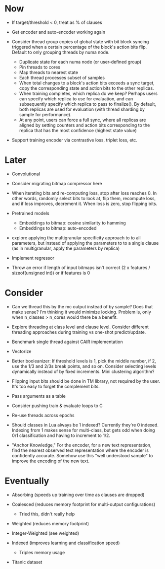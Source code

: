 # Now

- If target/threshold < 0, treat as % of clauses
- Get encoder and auto-encoder working again

- Consider thread group copies of global state with bit block syncing triggered
  when a certain percentage of the block's action bits flip. Default to only
  grouping threads by numa node.
  - Duplicate state for each numa node (or user-defined group)
  - Pin threads to cores
  - Map threads to nearest state
  - Each thread processes subset of samples
  - When total changes to a block's action bits exceeds a sync target, copy the
    corresponding state and action bits to the other replicas.
  - When training completes, which replica do we keep? Perhaps users can specify
    which replica to use for evaluation, and can subsequently specify which
    replica to pass to finalize(). By default, both replicas are used for
    evaluation (with thread sharding by sample for performance).
  - At any point, users can force a full sync, where all replicas are aligned
    by setting counters and action bits corresponding to the replica that has
    the most confidence (highest state value)

- Support training encoder via contrastive loss, triplet loss, etc.

# Later

- Convolutional

- Consider migrating bitmap compressor here

- When iterating bits and re-computing loss, stop after loss reaches 0. In other
  words, randomly select bits to look at, flip them, recompute loss, and if loss
  improves, decrement it. When loss is zero, stop flipping bits.

- Pretrained models
    - Embeddings to bitmap: cosine similarity to hamming
    - Embeddings to bitmap: auto-encoded

- explore applying the multigranular specificity approach to to all parameters,
  but instead of applying the parameters to to a single clause (as in
  multigranular, apply the parameters by replica)

- Implement regressor

- Throw an error if length of input bitmaps isn't correct (2 x features /
  sizeof(unsigned int)) or if features is 0

# Consider

- Can we thread this by the mc output instead of by sample? Does that make
  sense? I'm thinking it would minimize locking. Problem is, only when
  n_classes > n_cores would there be a benefit.

- Explore threading at class level and clause level. Consider different
  threading approaches during training vs one-shot predict/update.

- Benchmark single thread against CAIR implementation
- Vectorize

- Better booleanizer: If threshold levels is 1, pick the middle number, if 2,
  use the 1/3 and 2/3s break points, and so on. Consider selecting levels
  dynamically instead of by fixed increments. Mini clustering algorithm?

- Flipping input bits should be done in TM library, not required by the user.
  It's too easy to forget the complement bits.

- Pass arguments as a table

- Consider pushing train & evaluate loops to C
- Re-use threads across epochs

- Should classes in Lua always be 1 indexed? Currently they're 0 indexed.
  Indexing from 1 makes sense for multi-class, but gets odd when doing 0/1
  classification and having to increment to 1/2.

- "Anchor Knowledge," For the encoder, for a new text representation, find the
  nearest observed text representation where the encoder is confidently accurate.
  Somehow use this "well understood sample" to improve the encoding of the new
  text.

# Eventually

- Absorbing (speeds up training over time as clauses are dropped)
- Coalesced (reduces memory footprint for multi-output configurations)
    - Tried this, didn't really help
- Weighted (reduces memory footprint)
- Integer-Weighted (see weighted)
- Indexed (improves learning and classification speed)
    - Triples memory usage

- Titanic dataset
